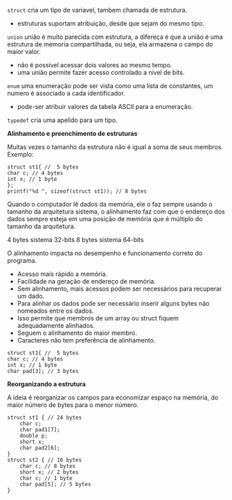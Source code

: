 `struct` cria um tipo de variavel, tambem chamada de estrutura.

- estruturas suportam atribuição, desde que sejam do mesmo tipo.

`union` união é muito parecida com estrutura, a difereça é que a união é uma estrutura de memoria compartilhada, ou seja, ela armazena o campo do maior valor.

- não é possivel acessar dois valores ao mesmo tempo.
- uma união permite fazer acesso controlado a nivel de bits.

`enum` uma enumeração pode ser vista como uma lista de constantes, um numero é associado a cada identificador.

- pode-ser atribuir valores da tabela ASCII para a enumeração.

`typedef` cria uma apelido para um tipo.

**Alinhamento e preenchimento de estruturas**

Muitas vezes o tamanho da estrutura não é igual a soma de seus membros.
Exemplo: 

```
struct st1{ //  5 bytes
char c; // 4 bytes
int x; // 1 byte
};
printf("%d ", sizeof(struct st1)); // 8 bytes
```
Quando o computador lê dados da memória, ele o faz sempre usando o tamanho da arquitetura sistema, o alinhamento faz com que o endereço dos dados sempre esteja em uma posição de memória que é múltiplo do tamanho da arquitetura.

4 bytes sistema 32-bits
8 bytes sistema 64-bits

O alinhamento impacta no desempenho e funcionamento correto do programa.

- Acesso mais rápido a memória.
- Facilidade na geração de endereço de memória.
- Sem alinhamento, mais acessos podem ser necessários para recuperar um dado.
- Para alinhar os dados pode ser necessário inserir alguns bytes não nomeados entre os dados.
- Isso permite que membros de um array ou struct fiquem adequadamente alinhados.
- Seguem o alinhamento do maior membro.
- Caracteres não tem preferência de alinhamento.

```
struct st1{ //  5 bytes
char c; // 4 bytes
int x; // 1 byte
char pad[3]; // 3 bytes

```

**Reorganizando a estrutura**

A ideia é reorganizar os campos para economizar espaço na memória, do maior número de bytes para o menor número.

```
struct st1 { // 24 bytes
    char c;
    char pad1[7];
    double p;
    short x;
    char pad2[6];
}
struct st2 { // 16 bytes
    char c; // 8 bytes
    short x; // 2 bytes
    char c; // 1 byte
    char pad[5]; // 5 bytes
}
```